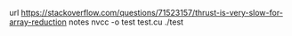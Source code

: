 url
https://stackoverflow.com/questions/71523157/thrust-is-very-slow-for-array-reduction
notes
nvcc -o test test.cu
./test